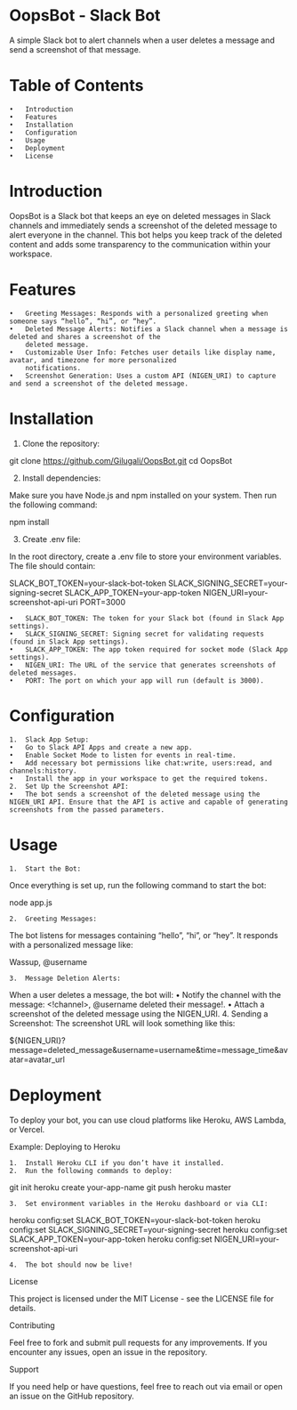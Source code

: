 

# OopsBot - Slack Bot

A simple Slack bot to alert channels when a user deletes a message and send a screenshot of that message.

# Table of Contents

	•	Introduction
	•	Features
	•	Installation
	•	Configuration
	•	Usage
	•	Deployment
	•	License

# Introduction

OopsBot is a Slack bot that keeps an eye on deleted messages in Slack channels and immediately sends a screenshot of the deleted message to alert everyone in the channel. This bot helps you keep track of the deleted content and adds some transparency to the communication within your workspace.

# Features

	•	Greeting Messages: Responds with a personalized greeting when someone says “hello”, “hi”, or “hey”.
	•	Deleted Message Alerts: Notifies a Slack channel when a message is deleted and shares a screenshot of the   
        deleted message.
	•	Customizable User Info: Fetches user details like display name, avatar, and timezone for more personalized 
        notifications.
	•	Screenshot Generation: Uses a custom API (NIGEN_URI) to capture and send a screenshot of the deleted message.

# Installation

1. Clone the repository:

git clone https://github.com/Gilugali/OopsBot.git
cd OopsBot

2. Install dependencies:

Make sure you have Node.js and npm installed on your system. Then run the following command:

npm install

3. Create .env file:

In the root directory, create a .env file to store your environment variables. The file should contain:

SLACK_BOT_TOKEN=your-slack-bot-token
SLACK_SIGNING_SECRET=your-signing-secret
SLACK_APP_TOKEN=your-app-token
NIGEN_URI=your-screenshot-api-uri
PORT=3000

	•	SLACK_BOT_TOKEN: The token for your Slack bot (found in Slack App settings).
	•	SLACK_SIGNING_SECRET: Signing secret for validating requests (found in Slack App settings).
	•	SLACK_APP_TOKEN: The app token required for socket mode (Slack App settings).
	•	NIGEN_URI: The URL of the service that generates screenshots of deleted messages.
	•	PORT: The port on which your app will run (default is 3000).

# Configuration

	1.	Slack App Setup:
	•	Go to Slack API Apps and create a new app.
	•	Enable Socket Mode to listen for events in real-time.
	•	Add necessary bot permissions like chat:write, users:read, and channels:history.
	•	Install the app in your workspace to get the required tokens.
	2.	Set Up the Screenshot API:
	•	The bot sends a screenshot of the deleted message using the NIGEN_URI API. Ensure that the API is active and capable of generating screenshots from the passed parameters.

# Usage

	1.	Start the Bot:
Once everything is set up, run the following command to start the bot:

node app.js


	2.	Greeting Messages:
The bot listens for messages containing “hello”, “hi”, or “hey”. It responds with a personalized message like:

Wassup, @username


	3.	Message Deletion Alerts:
When a user deletes a message, the bot will:
	•	Notify the channel with the message: <!channel>, @username deleted their message!.
	•	Attach a screenshot of the deleted message using the NIGEN_URI.
	4.	Sending a Screenshot:
The screenshot URL will look something like this:

${NIGEN_URI}?message=deleted_message&username=username&time=message_time&avatar=avatar_url

# Deployment

To deploy your bot, you can use cloud platforms like Heroku, AWS Lambda, or Vercel.

Example: Deploying to Heroku

	1.	Install Heroku CLI if you don’t have it installed.
	2.	Run the following commands to deploy:

git init
heroku create your-app-name
git push heroku master

	3.	Set environment variables in the Heroku dashboard or via CLI:

heroku config:set SLACK_BOT_TOKEN=your-slack-bot-token
heroku config:set SLACK_SIGNING_SECRET=your-signing-secret
heroku config:set SLACK_APP_TOKEN=your-app-token
heroku config:set NIGEN_URI=your-screenshot-api-uri

	4.	The bot should now be live!

License

This project is licensed under the MIT License - see the LICENSE file for details.

Contributing

Feel free to fork and submit pull requests for any improvements. If you encounter any issues, open an issue in the repository.

Support

If you need help or have questions, feel free to reach out via email or open an issue on the GitHub repository.
